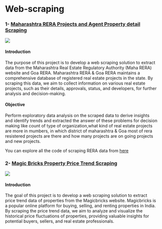 # Web-scraping

### 1- [Maharashtra RERA Projects and Agent Property detail Scraping](https://github.com/NaveenKumarMaurya/Web-scraping-Project/tree/main/RERA_scraping_code)
![](https://github.com/NaveenKumarMaurya/Web-scraping-Project/blob/main/RERA_scraping_code/Maharashtra_rera_scraping_code/MAHARERA.jpg)
#### Introduction
The purpose of this project is to develop a web scraping solution to extract data from the Maharashtra Real Estate Regulatory Authority (Maha RERA) website and Goa RERA. Maharashtra RERA & Goa RERA maintains a comprehensive database of registered real estate projects in the state. By scraping this data, we aim to collect information on various real estate projects, such as their details, approvals, status, and developers, for further analysis and decision-making.
#### Objective
Perform exploratory data analysis on the scraped data to derive insights and identify trends and extracted the answer of these problems for decision making like count of type of organization,what kind of real estate projects are more in mumbers, in which district of maharashtra & Goa most of rera resistered projects are there and how many projects are on going projects and new projects.

You can explore all the code of scraping RERA data from [here](https://github.com/NaveenKumarMaurya/Web-scraping-Project/tree/main/RERA_scraping_code)

### 2- [Magic Bricks Property Price Trend Scraping](https://github.com/NaveenKumarMaurya/Web-scraping-Project/blob/main/Magic_bricks_price_trend_scraping_code/Price_trend_scraping.py)
![](https://github.com/NaveenKumarMaurya/Web-scraping-Project/blob/main/Magic_bricks_price_trend_scraping_code/magic_bricks.png)

#### Introduction 
The goal of this project is to develop a web scraping solution to extract price trend data of properties from the Magicbricks website. Magicbricks is a popular online platform for buying, selling, and renting properties in India. By scraping the price trend data, we aim to analyze and visualize the historical price fluctuations of properties, providing valuable insights for potential buyers, sellers, and real estate professionals.
